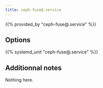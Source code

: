 ```yaml
---
title: ceph-fuse@.service
---
```


{{% provided_by "ceph-fuse@.service" %}}

## Options

{{% systemd_unit "ceph-fuse@.service" %}}

## Additionnal notes

Nothing here.